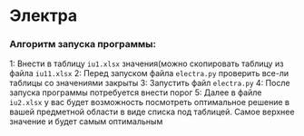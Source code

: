# Электра
### Алгоритм запуска программы:

1: Внеcти в таблицу `iu1.xlsx` значения(можно скопировать таблицу из файла `iu11.xlsx`
2: Перед запуском файла `electra.py` проверить все-ли таблицы со значениями закрыты
3: Запустить файл `electra.py`
4: После запуска программы потребуется внести порог
5: Далее в файле `iu2.xlsx` у вас будет возможность посмотреть оптимальное решение в вашей предметной области в виде списка под таблицей. Самое верхнее значение и будет самым оптимальным
